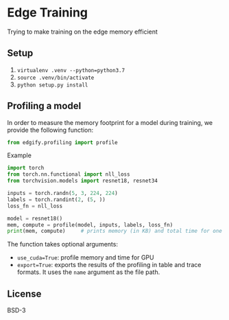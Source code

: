 # Edge Training
Trying to make training on the edge memory efficient


## Setup

1. `virtualenv .venv --python=python3.7`
2. `source .venv/bin/activate`
3. `python setup.py install`


## Profiling a model

In order to measure the memory footprint for a model during training, we provide the following function:

```Python
from edgify.profiling import profile

```

Example

```Python
import torch
from torch.nn.functional import nll_loss
from torchvision.models import resnet18, resnet34

inputs = torch.randn(5, 3, 224, 224)
labels = torch.randint(2, (5, ))
loss_fn = nll_loss

model = resnet18()
mem, compute = profile(model, inputs, labels, loss_fn)
print(mem, compute)     # prints memory (in KB) and total time for one training loop (forward + backward) in µs.
```

The function takes optional arguments:
- `use_cuda=True`: profile memory and time for GPU
- `export=True`: exports the results of the profiling in table and trace formats. It uses the `name` argument as the file path.


## License
BSD-3

